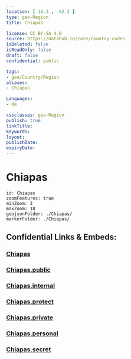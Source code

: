 ```yaml
---
location: [ 16.3 , -92.2 ] 
type: geo-Region
title: Chiapas

license: CC BY-SA 4.0
source: https://datahub.io/core/country-codes
isDeleted: false
isReadOnly: false
draft: false
confidential: public

tags:
- geo/Country/Region
aliases:
- Chiapas

Languages:
- de

cssclasses: geo-Region
publish: true
linkTitle: 
keywords: 
layout: 
publishDate: 
expiryDate: 
---
```


# Chiapas

```leaflet
id: Chiapas
zoomFeatures: true 
minZoom: 2 
maxZoom: 18
geojsonFolder: ./Chiapas/
markerFolder: ./Chiapas/
```


## Confidential Links & Embeds: 

### [Chiapas](/_Standards/Earth/Continent/America~Central/Mexico/States~Mexico/Chiapas.md) 

### [Chiapas.public](/_public/Earth/Continent/America~Central/Mexico/States~Mexico/Chiapas.public.md) 

### [Chiapas.internal](/_internal/Earth/Continent/America~Central/Mexico/States~Mexico/Chiapas.internal.md) 

### [Chiapas.protect](/_protect/Earth/Continent/America~Central/Mexico/States~Mexico/Chiapas.protect.md) 

### [Chiapas.private](/_private/Earth/Continent/America~Central/Mexico/States~Mexico/Chiapas.private.md) 

### [Chiapas.personal](/_personal/Earth/Continent/America~Central/Mexico/States~Mexico/Chiapas.personal.md) 

### [Chiapas.secret](/_secret/Earth/Continent/America~Central/Mexico/States~Mexico/Chiapas.secret.md)


